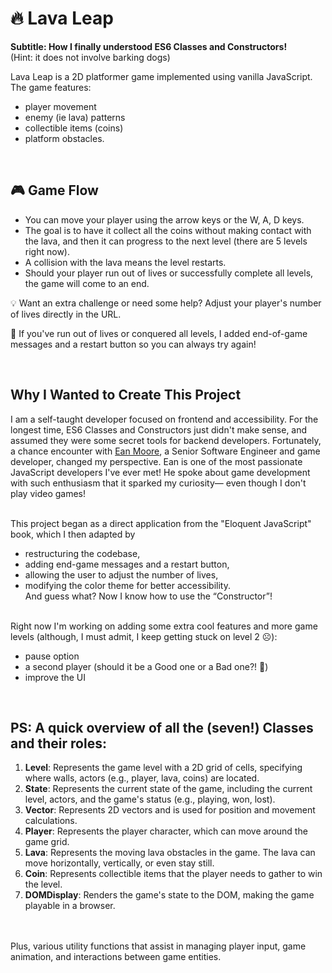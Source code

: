 # 🔥 Lava Leap 
<b>Subtitle: How I finally understood ES6 Classes and Constructors!</b>
<br>
(Hint: it does not involve barking dogs)

Lava Leap is a 2D platformer game implemented using vanilla JavaScript. The game features:
- player movement
- enemy (ie lava) patterns
- collectible items (coins)
- platform obstacles.
<br>

## 🎮 Game Flow
- You can move your player using the arrow keys or the W, A, D keys. 
- The goal is to have it collect all the coins without making contact with the lava, and then it can progress to the next level (there are 5 levels right now). 
- A collision with the lava means the level restarts. 
- Should your player run out of lives or successfully complete all levels, the game will come to an end.

💡 Want an extra challenge or need some help? Adjust your player's number of lives directly in the URL.

🔄 If you've run out of lives or conquered all levels, I added end-of-game messages and a restart button so you can always try again!

<br>


## Why I Wanted to Create This Project
I am a self-taught developer focused on frontend and accessibility. For the longest time, ES6 Classes and Constructors just didn't make sense, and assumed they were some secret tools for backend developers. Fortunately, a chance encounter with [Ean Moore](https://www.linkedin.com/in/ean-moore-948357103), a Senior Software Engineer and game developer, changed my perspective. Ean is one of the most passionate JavaScript developers I've ever met! He spoke about game development with such enthusiasm that it sparked my curiosity— even though I don't play video games!

<br>This project began as a direct application from the "Eloquent JavaScript" book, which I then adapted by 

- restructuring the codebase, 
- adding end-game messages and a restart button, 
- allowing the user to adjust the number of lives,
- modifying the color theme for better accessibility.
<br>And guess what? Now I know how to use the “Constructor”! 

<br>Right now I'm working on adding some extra cool features and more game levels (although, I must admit, I keep getting stuck on level 2 ☹️):
<br>
- pause option
- a second player (should it be a Good one or a Bad one?! 🤔)
- improve the UI
<br>

## PS: A quick overview of all the (seven!) Classes and their roles:

1. **Level**: Represents the game level with a 2D grid of cells, specifying where walls, actors (e.g., player, lava, coins) are located.
2. **State**: Represents the current state of the game, including the current level, actors, and the game's status (e.g., playing, won, lost).
3. **Vector**: Represents 2D vectors and is used for position and movement calculations.
4. **Player**: Represents the player character, which can move around the game grid.
5. **Lava**: Represents the moving lava obstacles in the game. The lava can move horizontally, vertically, or even stay still.
6. **Coin**: Represents collectible items that the player needs to gather to win the level.
7. **DOMDisplay**: Renders the game's state to the DOM, making the game playable in a browser.
<br>
<br>Plus, various utility functions that assist in managing player input, game animation, and interactions between game entities.
